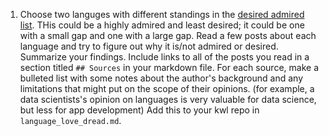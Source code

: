 1. Choose two languges with different standings in the [desired admired list](https://survey.stackoverflow.co/2023/#technology-admired-and-desired).  THis could be a highly admired and least desired; it could be one with a small gap and one with a large gap. Read a few posts about each language and try to figure out why it is/not admired or desired. Summarize your findings.  Include links to all of the posts you read in a section titled `## Sources` in your markdown file. For each source, make a bulleted list with some notes about the author's background and any limitations that might put on the scope of their opinions. (for example, a data scientists's opinion on languages is very valuable for data science, but less for app development) Add this to your kwl repo in `language_love_dread.md`. 